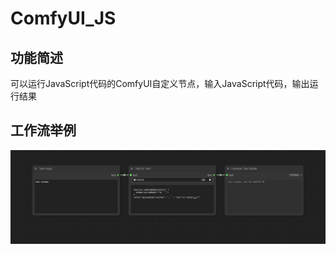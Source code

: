 # ComfyUI_JS

## 功能简述

可以运行JavaScript代码的ComfyUI自定义节点，输入JavaScript代码，输出运行结果

## 工作流举例

![workflow.png](workflows%2Fworkflow.png)